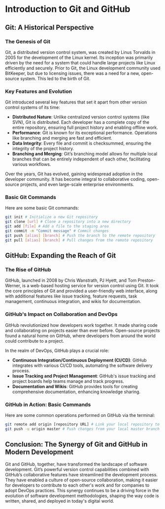# Introduction to Git and GitHub

## Git: A Historical Perspective

### The Genesis of Git

Git, a distributed version control system, was created by Linus Torvalds in 2005 for the development of the Linux kernel. Its inception was primarily driven by the need for a system that could handle large projects like Linux efficiently and securely. Prior to Git, the Linux development community used BitKeeper, but due to licensing issues, there was a need for a new, open-source system. This led to the birth of Git.

### Key Features and Evolution

Git introduced several key features that set it apart from other version control systems of its time:

- **Distributed Nature**: Unlike centralized version control systems (like SVN), Git is distributed. Each developer has a complete copy of the entire repository, ensuring full project history and enabling offline work.
- **Performance**: Git is known for its exceptional performance. Operations like branching and merging are fast and efficient.
- **Data Integrity**: Every file and commit is checksummed, ensuring the integrity of the project history.
- **Branching and Merging**: Git’s branching model allows for multiple local branches that can be entirely independent of each other, facilitating various workflows.

Over the years, Git has evolved, gaining widespread adoption in the developer community. It has become integral to collaborative coding, open-source projects, and even large-scale enterprise environments.

### Basic Git Commands

Here are some basic Git commands:

```bash
git init # Initialize a new Git repository
git clone [url] # Clone a repository into a new directory
git add [file] # Add a file to the staging area
git commit -m "Commit message" # Commit changes
git push [alias] [branch] # Push the branch to the remote repository
git pull [alias] [branch] # Pull changes from the remote repository
```

## GitHub: Expanding the Reach of Git

### The Rise of GitHub

GitHub, launched in 2008 by Chris Wanstrath, PJ Hyett, and Tom Preston-Werner, is a web-based hosting service for version control using Git. It took the core principles of Git and provided a user-friendly web interface, along with additional features like issue tracking, feature requests, task management, continuous integration, and wikis for documentation.

### GitHub's Impact on Collaboration and DevOps

GitHub revolutionized how developers work together. It made sharing code and collaborating on projects easier than ever before. Open-source projects found a natural home on GitHub, where developers from around the world could contribute to a project.

In the realm of DevOps, GitHub plays a crucial role:

- **Continuous Integration/Continuous Deployment (CI/CD)**: GitHub integrates with various CI/CD tools, automating the software delivery process.
- **Issue Tracking and Project Management**: GitHub's issue tracking and project boards help teams manage and track progress.
- **Documentation and Wikis**: GitHub provides tools for creating comprehensive documentation, enhancing knowledge sharing.

### GitHub in Action: Basic Commands

Here are some common operations performed on GitHub via the terminal:

```bash
git remote add origin [repository URL] # Link your local repository to a GitHub repository
git push -u origin master # Push changes from your local master branch to GitHub
```

## Conclusion: The Synergy of Git and GitHub in Modern Development

Git and GitHub, together, have transformed the landscape of software development. Git’s powerful version control capabilities combined with GitHub’s collaborative features have streamlined the development process. They have enabled a culture of open-source collaboration, making it easier for developers to contribute to each other's work and for companies to adopt DevOps practices. This synergy continues to be a driving force in the evolution of software development methodologies, shaping the way code is written, shared, and deployed in today's digital world.
